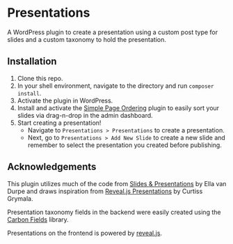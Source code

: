 # Presentations

A WordPress plugin to create a presentation using a custom post type for slides and a custom taxonomy to hold the presentation.

## Installation

1. Clone this repo.
2. In your shell environment, navigate to the directory and run `composer install`.
3. Activate the plugin in WordPress.
4. Install and activate the [Simple Page Ordering](https://wordpress.org/plugins/simple-page-ordering) plugin to easily sort your slides via drag-n-drop in the admin dashboard.
5. Start creating a presentation!
   - Navigate to `Presentations > Presentations` to create a presentation.
   - Next, go to `Presentations > Add New Slide` to create a new slide and remember to select the presentation you created before publishing.


## Acknowledgements

This plugin utilizes much of the code from [Slides & Presentations](https://wordpress.org/plugins/slide/) by Ella van Durpe and draws inspiration from [Reveal.js Presentations](https://github.com/cgrymala/reveal-js-presentations) by Curtiss Grymala.

Presentation taxonomy fields in the backend were easily created using the [Carbon Fields](https://github.com/htmlburger/carbon-fields) library.

Presentations on the frontend is powered by [reveal.js](https://github.com/hakimel/reveal.js/).
